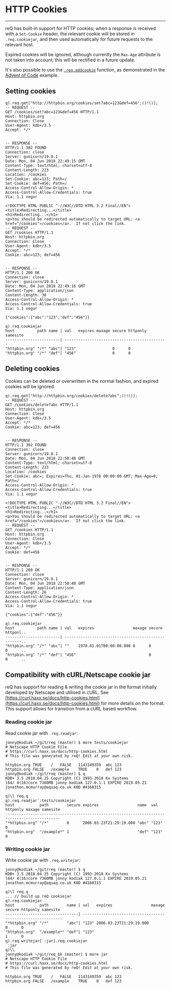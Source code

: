 # HTTP Cookies

---

reQ has built-in support for HTTP cookies; when a response is received with a
`Set-Cookie` header, the relevant cookie will be stored in `.req.cookiejar`,
and then used automatically for future requests to the relevant host.

Expired cookies will be ignored, although currently the `Max-Age` attribute is
not taken into account; this will be rectified in a future update.

It's also possible to use the [`.req.addcookie`](../internal.md#reqaddcookie) function, as
demonstrated in the [Advent of Code](../examples/aoc.md) example.

## Setting cookies

```
q).req.get["http://httpbin.org/cookies/set?abc=123&def=456";()!()];
-- REQUEST --
GET /cookies/set?abc=123&def=456 HTTP/1.1
Host: httpbin.org
Connection: Close
User-Agent: kdb+/3.5
Accept: */*


-- RESPONSE --
HTTP/1.1 302 FOUND
Connection: close
Server: gunicorn/19.8.1
Date: Mon, 04 Jun 2018 22:49:15 GMT
Content-Type: text/html; charset=utf-8
Content-Length: 223
Location: /cookies
Set-Cookie: abc=123; Path=/
Set-Cookie: def=456; Path=/
Access-Control-Allow-Origin: *
Access-Control-Allow-Credentials: true
Via: 1.1 vegur

<!DOCTYPE HTML PUBLIC "-//W3C//DTD HTML 3.2 Final//EN">
<title>Redirecting...</title>
<h1>Redirecting...</h1>
<p>You should be redirected automatically to target URL: <a href="/cookies">/cookies</a>.  If not click the link.
-- REQUEST --
GET /cookies HTTP/1.1
Host: httpbin.org
Connection: Close
User-Agent: kdb+/3.5
Accept: */*
Cookie: abc=123; def=456


-- RESPONSE --
HTTP/1.1 200 OK
Connection: close
Server: gunicorn/19.8.1
Date: Mon, 04 Jun 2018 22:49:16 GMT
Content-Type: application/json
Content-Length: 38
Access-Control-Allow-Origin: *
Access-Control-Allow-Credentials: true
Via: 1.1 vegur

{"cookies":{"abc":"123","def":"456"}}

q).req.cookiejar
host          path name | val   expires maxage secure httponly samesite
------------------------| ---------------------------------------------
"httpbin.org" "/*" "abc"| "123"                0      0
"httpbin.org" "/*" "def"| "456"                0      0
```

## Deleting cookies

Cookies can be deleted or overwritten in the normal fashion, and expired
cookies will be ignored.

```
q).req.get["http://httpbin.org/cookies/delete?abc";()!()];
-- REQUEST --
GET /cookies/delete?abc HTTP/1.1
Host: httpbin.org
Connection: Close
User-Agent: kdb+/3.5
Accept: */*
Cookie: abc=123; def=456


-- RESPONSE --
HTTP/1.1 302 FOUND
Connection: close
Server: gunicorn/19.8.1
Date: Mon, 04 Jun 2018 22:50:48 GMT
Content-Type: text/html; charset=utf-8
Content-Length: 223
Location: /cookies
Set-Cookie: abc=; Expires=Thu, 01-Jan-1970 00:00:00 GMT; Max-Age=0; Path=/
Access-Control-Allow-Origin: *
Access-Control-Allow-Credentials: true
Via: 1.1 vegur

<!DOCTYPE HTML PUBLIC "-//W3C//DTD HTML 3.2 Final//EN">
<title>Redirecting...</title>
<h1>Redirecting...</h1>
<p>You should be redirected automatically to target URL: <a href="/cookies">/cookies</a>.  If not click the link.
-- REQUEST --
GET /cookies HTTP/1.1
Host: httpbin.org
Connection: Close
User-Agent: kdb+/3.5
Accept: */*
Cookie: def=456


-- RESPONSE --
HTTP/1.1 200 OK
Connection: close
Server: gunicorn/19.8.1
Date: Mon, 04 Jun 2018 22:50:48 GMT
Content-Type: application/json
Content-Length: 26
Access-Control-Allow-Origin: *
Access-Control-Allow-Credentials: true
Via: 1.1 vegur

{"cookies":{"def":"456"}}

q).req.cookiejar
host          path name | val   expires                 maxage secure httponl..
------------------------| ---------------------------------------------------..
"httpbin.org" "/*" "abc"| ""    1970.01.01T00:00:00.000 0      0      0      ..
"httpbin.org" "/*" "def"| "456"                                0      0      ..
```

## Compatibility with cURL/Netscape cookie jar

reQ has support for reading & writing the cookie jar in the format initially
developed by Netscape and utilised in cURL. See [https://curl.haxx.se/docs/http-cookies.html](https://curl.haxx.se/docs/http-cookies.html)
for more details on the format. This support allows for transition from a cURL
based workflow.

### Reading cookie jar

Read cookie jar with `.req.readjar`:

```
jonny@kodiak ~/git/req (master) $ more tests/cookiejar 
# Netscape HTTP Cookie File
# https://curl.haxx.se/docs/http-cookies.html
# This file was generated by reQ! Edit at your own risk.

httpbin.org	TRUE	/	FALSE	1143149359	abc	123
httpbin.org	FALSE	/example	TRUE	0	def	123
jonny@kodiak ~/git/req (master) $ q
KDB+ 3.5 2018.04.25 Copyright (C) 1993-2018 Kx Systems
l64/ 4(16)core 7360MB jonny kodiak 127.0.1.1 EXPIRE 2019.05.21 jonathon.mcmurray@aquaq.co.uk KOD #4160315

q)\l req.q
q).req.readjar`:tests/cookiejar
host           path        secure expires                 name  val   httponly maxage samesite
----------------------------------------------------------------------------------------------
"*httpbin.org" "/*"        0      2006.03.23T21:29:19.000 "abc" "123" 0                       
"httpbin.org"  "/example*" 1                              "def" "123" 0                       
```

### Writing cookie jar

Write cookie jar with `.req.writejar`:

```
jonny@kodiak ~/git/req (master) $ q
KDB+ 3.5 2018.04.25 Copyright (C) 1993-2018 Kx Systems
l64/ 4(16)core 7360MB jonny kodiak 127.0.1.1 EXPIRE 2019.05.21 jonathon.mcmurray@aquaq.co.uk KOD #4160315

q)\l req.q
... // build up reQ cookiejar
q).req.cookiejar
host           path        name | val   expires                 maxage secure httponly samesite
--------------------------------| -------------------------------------------------------------
"*httpbin.org" "/*"        "abc"| "123" 2006.03.23T21:29:19.000        0      0                
"httpbin.org"  "/example*" "def"| "123"                                1      0                
q).req.writejar[`:jar].req.cookiejar
`:jar
q)\\
jonny@kodiak ~/git/req_bk (master) $ more jar
# Netscape HTTP Cookie File
# https://curl.haxx.se/docs/http-cookies.html
# This file was generated by reQ! Edit at your own risk.

httpbin.org	TRUE	/	FALSE	1143149359	abc	123
httpbin.org	FALSE	/example	TRUE	0	def	123
```